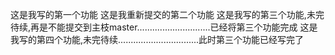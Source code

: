 这是我写的第一个功能
这是我重新提交的第二个功能
这是我写的第三个功能,未完待续,再是不能提交到主枝master.............................已经将第三个功能完成
这是我写的第四个功能,未完待续................................此时第三个功能已经写完了